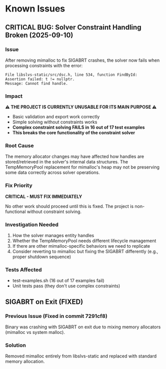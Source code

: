 # Known Issues

## CRITICAL BUG: Solver Constraint Handling Broken (2025-09-10)

### Issue
After removing mimalloc to fix SIGABRT crashes, the solver now fails when processing constraints with the error:
```
File libslvs-static/src/dsc.h, line 534, function FindById:
Assertion failed: t != nullptr.
Message: Cannot find handle.
```

### Impact
**⚠️ THE PROJECT IS CURRENTLY UNUSABLE FOR ITS MAIN PURPOSE ⚠️**
- Basic validation and export work correctly
- Simple solving without constraints works
- **Complex constraint solving FAILS in 16 out of 17 test examples**
- **This breaks the core functionality of the constraint solver**

### Root Cause
The memory allocator changes may have affected how handles are stored/retrieved in the solver's internal data structures. The TempMemoryPool replacement for mimalloc's heap may not be preserving some data correctly across solver operations.

### Fix Priority
**CRITICAL - MUST FIX IMMEDIATELY**

No other work should proceed until this is fixed. The project is non-functional without constraint solving.

### Investigation Needed
1. How the solver manages entity handles
2. Whether the TempMemoryPool needs different lifecycle management  
3. If there are other mimalloc-specific behaviors we need to replicate
4. Consider reverting to mimalloc but fixing the SIGABRT differently (e.g., proper shutdown sequence)

### Tests Affected
- test-examples.sh (16 out of 17 examples fail)
- Unit tests pass (they don't use complex constraints)

## SIGABRT on Exit (FIXED)

### Previous Issue (Fixed in commit 7291cf8)
Binary was crashing with SIGABRT on exit due to mixing memory allocators (mimalloc vs system malloc).

### Solution
Removed mimalloc entirely from libslvs-static and replaced with standard memory allocation.